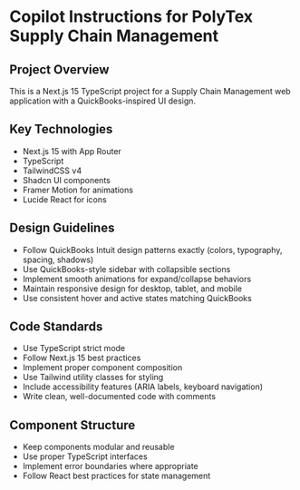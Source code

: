 # Copilot Instructions for PolyTex Supply Chain Management

<!-- Use this file to provide workspace-specific custom instructions to Copilot. For more details, visit https://code.visualstudio.com/docs/copilot/copilot-customization#_use-a-githubcopilotinstructionsmd-file -->

## Project Overview
This is a Next.js 15 TypeScript project for a Supply Chain Management web application with a QuickBooks-inspired UI design.

## Key Technologies
- Next.js 15 with App Router
- TypeScript
- TailwindCSS v4
- Shadcn UI components
- Framer Motion for animations
- Lucide React for icons

## Design Guidelines
- Follow QuickBooks Intuit design patterns exactly (colors, typography, spacing, shadows)
- Use QuickBooks-style sidebar with collapsible sections
- Implement smooth animations for expand/collapse behaviors
- Maintain responsive design for desktop, tablet, and mobile
- Use consistent hover and active states matching QuickBooks

## Code Standards
- Use TypeScript strict mode
- Follow Next.js 15 best practices
- Implement proper component composition
- Use Tailwind utility classes for styling
- Include accessibility features (ARIA labels, keyboard navigation)
- Write clean, well-documented code with comments

## Component Structure
- Keep components modular and reusable
- Use proper TypeScript interfaces
- Implement error boundaries where appropriate
- Follow React best practices for state management
